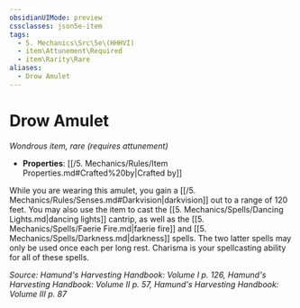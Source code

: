 ```yaml
---
obsidianUIMode: preview
cssclasses: json5e-item
tags:
  - 5. Mechanics\Src\5e\(HHHVI)
  - item\Attunement\Required
  - item\Rarity\Rare
aliases:
  - Drow Amulet
---
```

# Drow Amulet
*Wondrous item, rare (requires attunement)*  

- **Properties**: [[/5. Mechanics/Rules/Item Properties.md#Crafted%20by\|Crafted by]]

While you are wearing this amulet, you gain a [[/5. Mechanics/Rules/Senses.md#Darkvision\|darkvision]] out to a range of 120 feet. You may also use the item to cast the [[5. Mechanics/Spells/Dancing Lights.md\|dancing lights]] cantrip, as well as the [[5. Mechanics/Spells/Faerie Fire.md\|faerie fire]] and [[5. Mechanics/Spells/Darkness.md\|darkness]] spells. The two latter spells may only be used once each per long rest. Charisma is your spellcasting ability for all of these spells.

*Source: Hamund's Harvesting Handbook: Volume I p. 126, Hamund's Harvesting Handbook: Volume II p. 57, Hamund's Harvesting Handbook: Volume III p. 87*
